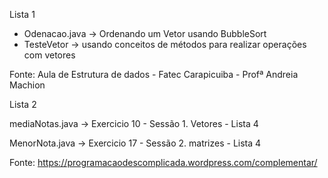 Lista 1 

* Odenacao.java -> Ordenando um Vetor usando BubbleSort
* TesteVetor -> usando conceitos de métodos para realizar operações com vetores

Fonte: Aula de Estrutura de dados - Fatec Carapicuiba - Profª Andreia Machion

Lista 2

mediaNotas.java -> Exercicio 10 - Sessão 1. Vetores - Lista 4

MenorNota.java -> Exercicio 17 - Sessão 2. matrizes - Lista 4

Fonte: https://programacaodescomplicada.wordpress.com/complementar/

